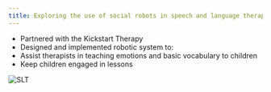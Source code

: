 ```yaml
---
title: Exploring the use of social robots in speech and language therapy
---
```


- Partnered with the Kickstart Therapy
- Designed and implemented robotic system to: 
- Assist therapists in teaching emotions and basic vocabulary to children 
- Keep children engaged in lessons


![SLT](https://github.com/user-attachments/assets/84ce58a2-f312-4373-aaa1-f31052f68a76)
